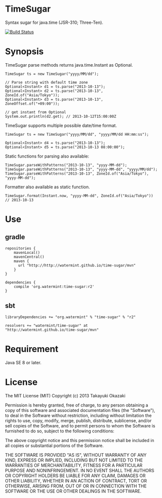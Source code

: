 # TimeSugar

Syntax sugar for java.time (JSR-310; Three-Ten).

[![Build Status](https://travis-ci.org/watermint/time-sugar.png)](https://travis-ci.org/watermint/time-sugar)

# Synopsis

TimeSugar parse methods returns java.time.Instant as Optional.

    TimeSugar ts = new TimeSugar("yyyy/MM/dd");
    
    // Parse string with default time zone
    Optional<Instant> d1 = ts.parse("2013-10-13");
    Optional<Instant> d2 = ts.parse("2013-10-13", ZoneId.of("Asia/Tokyo"));
    Optional<Instant> d3 = ts.parse("2013-10-13", ZoneOffset.of("+09:00"));
       
    // get instant from Optional
    System.out.println(d2.get); // 2013-10-12T15:00:00Z

TimeSugar supports multiple possible date/time format.

    TimeSugar ts = new TimeSugar("yyyy/MM/dd", "yyyy/MM/dd HH:mm:ss");
    
    Optional<Instant> d4 = ts.parse("2013-10-13");
    Optional<Instant> d5 = ts.parse("2013-10-13 08:00:00");

Static functions for parsing also available:

    TimeSugar.parseWithPatterns("2013-10-13", "yyyy-MM-dd");
    TimeSugar.parseWithPatterns("2013-10-13", "yyyy-MM-dd", "yyyy/MM/dd");
    TimeSugar.parseWithPatterns("2013-10-13", ZoneId.of("Asia/Tokyo"), "yyyy-MM-dd");

Formatter also available as static function.

    TimeSugar.format(Instant.now, "yyyy-MM-dd", ZoneId.of("Asia/Tokyo"))
    // 2013-10-13

# Use

## gradle

    repositories {
        mavenLocal()
        mavenCentral()
        maven {
          url "http://http://watermint.github.io/time-sugar/mvn"
        }
    }
    
    dependencies {
        compile 'org.watermint:time-sugar:r2'
    }

## sbt

    libraryDependencies += "org.watermint" % "time-sugar" % "r2"
    
    resolvers += "watermint/time-sugar" at "http://watermint.github.io/time-sugar/mvn"

# Requirement

Java SE 8 or later.

# License

The MIT License (MIT) Copyright (c) 2013 Takayuki Okazaki

Permission is hereby granted, free of charge, to any person obtaining a copy of this software and associated documentation files (the "Software"), to deal in the Software without restriction, including without limitation the rights to use, copy, modify, merge, publish, distribute, sublicense, and/or sell copies of the Software, and to permit persons to whom the Software is furnished to do so, subject to the following conditions:

The above copyright notice and this permission notice shall be included in all copies or substantial portions of the Software.

THE SOFTWARE IS PROVIDED "AS IS", WITHOUT WARRANTY OF ANY KIND, EXPRESS OR IMPLIED, INCLUDING BUT NOT LIMITED TO THE WARRANTIES OF MERCHANTABILITY, FITNESS FOR A PARTICULAR PURPOSE AND NONINFRINGEMENT. IN NO EVENT SHALL THE AUTHORS OR COPYRIGHT HOLDERS BE LIABLE FOR ANY CLAIM, DAMAGES OR OTHER LIABILITY, WHETHER IN AN ACTION OF CONTRACT, TORT OR OTHERWISE, ARISING FROM, OUT OF OR IN CONNECTION WITH THE SOFTWARE OR THE USE OR OTHER DEALINGS IN THE SOFTWARE.
